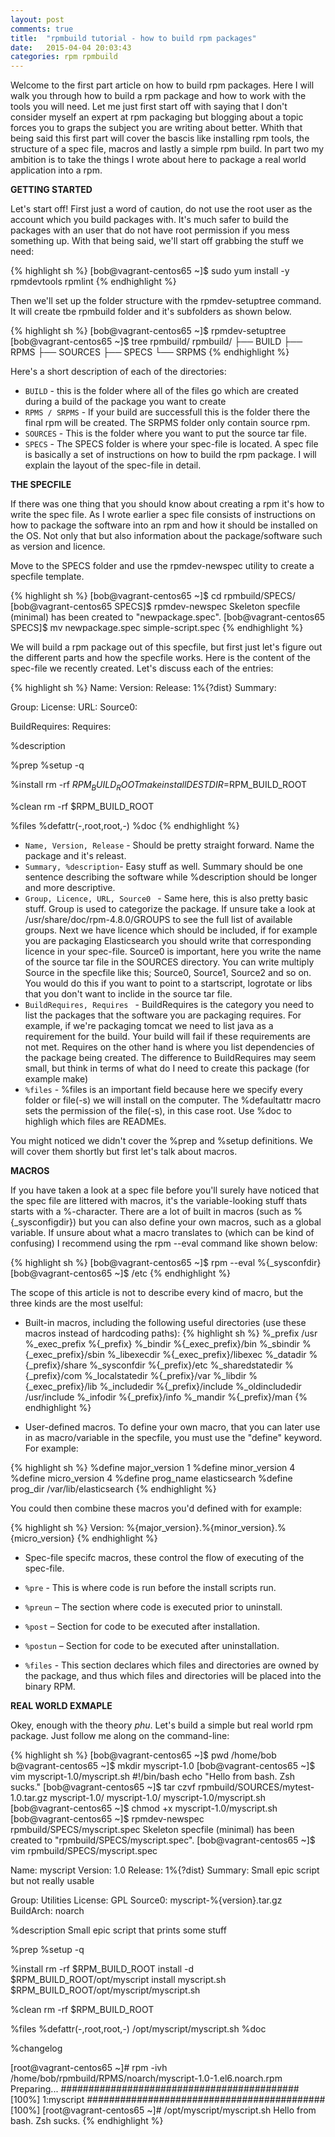 ```yaml
---
layout: post
comments: true
title:  "rpmbuild tutorial - how to build rpm packages"
date:   2015-04-04 20:03:43
categories: rpm rpmbuild 
---
```


Welcome to the first part article on how to build rpm packages. Here I will walk you through how to build a rpm package and how to work with the tools you will need. Let me just first start off with saying that I don't consider myself an expert at rpm packaging but blogging about a topic forces you to graps the subject you are writing about better. Whith that being said this first part will cover the bascis like installing rpm tools, the structure of a spec file, macros and lastly a simple rpm build. In part two my ambition is to take the things I wrote about here to package a real world application into a rpm.


**GETTING STARTED**

Let's start off! First just a word of caution, do not use the root user  as the account which you build packages with. It's much safer to build the packages with an user that do not have root permission if you mess something up. With that being said, we'll start off grabbing the stuff we need:

{% highlight sh %}
[bob@vagrant-centos65 ~]$ sudo yum install -y rpmdevtools rpmlint
{% endhighlight %}

Then we'll set up the folder structure with the rpmdev-setuptree command. It will create tbe rpmbuild folder and it's subfolders as shown below.

{% highlight sh %}
[bob@vagrant-centos65 ~]$ rpmdev-setuptree
[bob@vagrant-centos65 ~]$ tree rpmbuild/
rpmbuild/
├── BUILD
├── RPMS
├── SOURCES
├── SPECS
└── SRPMS
{% endhighlight %}

Here's a short description of each of the directories:

* ```BUILD``` - this is the folder where all of the files go which are created during a build of the package you want to create
* ```RPMS / SRPMS``` - If your build are successfull this is the folder there the final rpm will be created. The SRPMS folder only contain source rpm.
* ```SOURCES``` - This is the folder where you want to put the source tar file.
* ```SPECS``` - The SPECS folder is where your spec-file is located. A spec file is basically a set of instructions on how to build the rpm package. I will explain the layout of the spec-file in detail.


**THE SPECFILE**

If there was one thing that you should know about creating a rpm it's how to write the spec file. As I wrote earlier a spec file consists of instructions on how to package the software into an rpm and how it should be installed on the OS. Not only that but also information about the package/software such as version and licence.

Move to the SPECS folder and use the rpmdev-newspec utility to create a specfile template. 

{% highlight sh %}
[bob@vagrant-centos65 ~]$ cd rpmbuild/SPECS/
[bob@vagrant-centos65 SPECS]$ rpmdev-newspec
Skeleton specfile (minimal) has been created to "newpackage.spec".
[bob@vagrant-centos65 SPECS]$ mv newpackage.spec simple-script.spec
{% endhighlight %}


We will build a rpm package out of this specfile, but first just let's figure out the different parts and how the specfile works. Here is the content of the spec-file we recently created. Let's discuss each of the entries:


{% highlight sh %}
Name:
Version:
Release:        1%{?dist}
Summary:

Group:
License:
URL:
Source0:

BuildRequires:
Requires:

%description


%prep
%setup -q


%install
rm -rf $RPM_BUILD_ROOT
make install DESTDIR=$RPM_BUILD_ROOT


%clean
rm -rf $RPM_BUILD_ROOT


%files
%defattr(-,root,root,-)
%doc
{% endhighlight %}


* ```Name, Version, Release``` - Should be pretty straight forward. Name the package and it's releast.
* ```Summary, %description```- Easy stuff as well. Summary should be one sentence describing the software while %description should be longer and more descriptive.
* ```Group, Licence, URL, Source0 ``` - Same here, this is also pretty basic stuff. Group is used to categorize the package. If unsure take a look at /usr/share/doc/rpm-4.8.0/GROUPS to see the full list of available groups. Next we have licence which should be included, if for example you are packaging Elasticsearch you should write that corresponding licence in your spec-file. 
Source0 is important, here you write the name of the source tar file in the SOURCES directory. You can write multiply Source in the specfile like this; Source0, Source1, Source2 and so on. You would do this if you want to point to a startscript, logrotate or libs that you don't want to inclide in the source tar file.
* ```BuildRequires, Requires ``` - BuildRequires is the  category you need to list the packages that the software you are packaging requires. For example, if we're packaging tomcat we need to list java as a requirement for the build. Your build will fail if these requirements are not met. Requires on the other hand is where you list dependencies of the package being created. The difference to BuildRequires may seem small, but think in terms of what do I need to create this package (for example make)
* ```%files``` - %files is an important field because here we specify every folder or file(-s) we will install on the computer. The %defaultattr macro sets the permission of the file(-s), in this case root. Use %doc to highligh which files are READMEs.


You might noticed we didn't cover the %prep and %setup definitions. We will cover them shortly but first let's talk about macros.


**MACROS**

If you have taken a look at a spec file before you'll surely have noticed that the spec file are littered with macros, it's the variable-looking stuff thats starts with a %-character. There are a lot of built in macros (such as %{_sysconfigdir}) but you can also define your own macros, such as a global variable. If unsure about what a macro translates to (which can be kind of confusing) I recommend using the rpm --eval command like shown below:

{% highlight sh %}
[bob@vagrant-centos65 ~]$ rpm --eval %{_sysconfdir}
[bob@vagrant-centos65 ~]$ /etc
{% endhighlight %}

The scope of this article is not to describe every kind of macro, but the three kinds are the most uselful:

* Built-in macros, including the following useful directories (use these macros instead of hardcoding paths):
{% highlight sh %}
%_prefix /usr
%_exec_prefix %{_prefix}
%_bindir %{_exec_prefix}/bin
%_sbindir %{_exec_prefix}/sbin
%_libexecdir %{_exec_prefix}/libexec
%_datadir %{_prefix}/share
%_sysconfdir %{_prefix}/etc
%_sharedstatedir %{_prefix}/com
%_localstatedir %{_prefix}/var
%_libdir %{_exec_prefix}/lib
%_includedir %{_prefix}/include
%_oldincludedir /usr/include
%_infodir %{_prefix}/info
%_mandir %{_prefix}/man
{% endhighlight %}


* User-defined macros. To define your own macro, that you can later use in as macro/variable in the specfile, you must use the "define" keyword. For example: 

{% highlight sh %}
%define major_version 1
%define minor_version 4
%define micro_version 4
%define prog_name     elasticsearch
%define prog_dir      /var/lib/elasticsearch
{% endhighlight %}

You could then combine these macros you'd defined with for example:

{% highlight sh %}
Version: %{major_version}.%{minor_version}.%{micro_version}
{% endhighlight %}


* Spec-file specifc macros, these control the flow of executing of the spec-file.

* ```%pre```	   - This is where code is run before the install scripts run.
* ```%preun```     – The section where code is executed prior to uninstall.
* ```%post```      – Section for code to be executed after installation.
* ```%postun```    – Section for code to be executed after uninstallation.
* ```%files```     - This section declares which files and directories are owned by the package, and thus which files and directories will be placed into the binary RPM.


**REAL WORLD EXMAPLE**

Okey, enough with the theory *phu*. Let's build a simple but real world rpm package. Just follow me along on the command-line:

{% highlight sh %}
[bob@vagrant-centos65 ~]$ pwd
/home/bob
b@vagrant-centos65 ~]$ mkdir myscript-1.0
[bob@vagrant-centos65 ~]$ vim myscript-1.0/myscript.sh
#!/bin/bash
echo "Hello from bash. Zsh sucks."
[bob@vagrant-centos65 ~]$ tar czvf rpmbuild/SOURCES/mytest-1.0.tar.gz myscript-1.0/
myscript-1.0/
myscript-1.0/myscript.sh
[bob@vagrant-centos65 ~]$ chmod +x myscript-1.0/myscript.sh
[bob@vagrant-centos65 ~]$ rpmdev-newspec rpmbuild/SPECS/myscript.spec
Skeleton specfile (minimal) has been created to "rpmbuild/SPECS/myscript.spec".
[bob@vagrant-centos65 ~]$ vim rpmbuild/SPECS/myscript.spec


Name:           myscript
Version:        1.0
Release:        1%{?dist}
Summary:        Small epic script but not really usable

Group:          Utilities
License:        GPL
Source0:        myscript-%{version}.tar.gz
BuildArch:      noarch

%description
Small epic script that prints some stuff

%prep
%setup -q


%install
rm -rf $RPM_BUILD_ROOT
install -d $RPM_BUILD_ROOT/opt/myscript
install myscript.sh $RPM_BUILD_ROOT/opt/myscript/myscript.sh


%clean
rm -rf $RPM_BUILD_ROOT


%files
%defattr(-,root,root,-)
/opt/myscript/myscript.sh
%doc

%changelog


[root@vagrant-centos65 ~]# rpm -ivh /home/bob/rpmbuild/RPMS/noarch/myscript-1.0-1.el6.noarch.rpm
Preparing...                ########################################### [100%]
   1:myscript               ########################################### [100%]
[root@vagrant-centos65 ~]# /opt/myscript/myscript.sh
Hello from bash. Zsh sucks.
{% endhighlight %}












